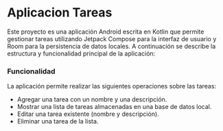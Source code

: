 # Aplicacion Tareas

Este proyecto es una aplicación Android escrita en Kotlin que permite gestionar tareas utilizando Jetpack Compose para la interfaz de usuario y Room para la persistencia de datos locales. A continuación se describe la estructura y funcionalidad principal de la aplicación:

### Funcionalidad
La aplicación permite realizar las siguientes operaciones sobre las tareas:

- Agregar una tarea con un nombre y una descripción.
- Mostrar una lista de tareas almacenadas en una base de datos local.
- Editar una tarea existente (nombre y descripción).
- Eliminar una tarea de la lista.
